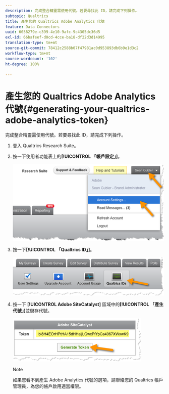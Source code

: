 ```yaml
---
description: 完成整合精靈需使用代號。若要尋找此 ID，請完成下列操作。
subtopic: Qualtrics
title: 產生您的 Qualtrics Adobe Analytics 代號
feature: Data Connectors
uuid: 6038279e-c399-4e10-9afc-9c4305dc36d5
exl-id: 66bafeef-d0cd-4cce-ba18-df22d3d14995
translation-type: tm+mt
source-git-commit: 78412c2588b07f47981ac0d953893db6b9e1d3c2
workflow-type: tm+mt
source-wordcount: '102'
ht-degree: 100%

---
```


# 產生您的 Qualtrics Adobe Analytics 代號{#generating-your-qualtrics-adobe-analytics-token}

完成整合精靈需使用代號。若要尋找此 ID，請完成下列操作。

1. 登入 Qualtrics Research Suite。
1. 按一下使用者功能表上的&#x200B;**[!UICONTROL 「帳戶設定」]**。

   ![](assets/qualtrics-token-1.png)

1. 按一下&#x200B;**[!UICONTROL 「Qualtrics ID」]**。

   ![](assets/qualtrics-token-2.png)

1. 按一下 **[!UICONTROL Adobe SiteCatalyst]** 區域中的&#x200B;**[!UICONTROL 「產生代號」]**&#x200B;並儲存代號。

   ![](assets/qualtrics-token-3.png)

   >[!NOTE]
   >
   >如果您看不到產生 Adobe Analytics 代號的選項，請聯絡您的 Qualtrics 帳戶管理員，為您的帳戶啟用適當權限。
